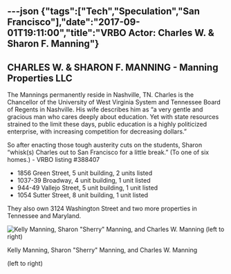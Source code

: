 ---json
{"tags":["Tech","Speculation","San Francisco"],"date":"2017-09-01T19:11:00","title":"VRBO Actor: Charles W. &amp; Sharon F. Manning"}
---

**CHARLES W. & SHARON F. MANNING -** **Manning Properties LLC**
---------------------------------------------------------------

The Mannings permanently reside in Nashville, TN. Charles is the Chancellor of the University of West Virginia System and Tennessee Board of Regents in Nashville. His wife describes him as “a very gentle and gracious man who cares deeply about education. Yet with state resources strained to the limit these days, public education is a highly politicized enterprise, with increasing competition for decreasing dollars.”

So after enacting those tough austerity cuts on the students, Sharon “whisk(s) Charles out to San Francisco for a little break.” (To one of six homes.) - VRBO listing #388407

*   1856 Green Street, 5 unit building, 2 units listed
*   1037-39 Broadway, 4 unit building, 1 unit listed
*   944-49 Vallejo Street, 5 unit building, 1 unit listed
*   1054 Sutter Street, 8 unit building, 1 unit listed

They also own 3124 Washington Street and two more properties in Tennessee and Maryland.

![Kelly Manning, Sharon "Sherry" Manning, and Charles W. Manning   (left to right)](https://images.squarespace-cdn.com/content/v1/52b7d7a6e4b0b3e376ac8ea2/1412320824173-XGGWNXBX01P76B4WRP2E/ke17ZwdGBToddI8pDm48kGy9K3bQKl5TrxEkm2jWeENZw-zPPgdn4jUwVcJE1ZvWEtT5uBSRWt4vQZAgTJucoTqqXjS3CfNDSuuf31e0tVFyHMUbB6nXGAgva53zKoF4YRcWuU9K6d25gh_zZLUYkCb8BodarTVrzIWCp72ioWw/Kelly+Manning%2C+Sharon+%E2%80%9CSherry%E2%80%9D+Manning+and+Charles+W+Manning)

Kelly Manning, Sharon "Sherry" Manning, and Charles W. Manning

(left to right)